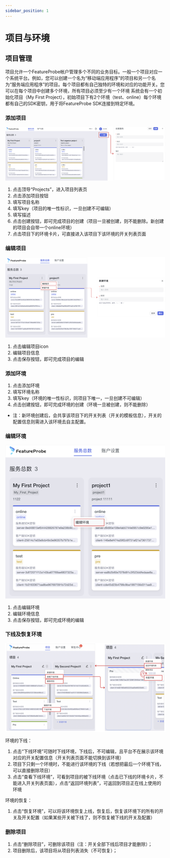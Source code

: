 ```yaml
---
sidebar_position: 1
---
```


# 项目与环境

## 项目管理
项目允许一个FeatureProbe帐户管理多个不同的业务目标。一般一个项目对应一个系统平台。例如，您可以创建一个名为“移动端应用程序”的项目和另一个名为“服务端应用程序”的项目。每个项目都有自己独特的环境和对应的功能开关。您可以在每个项目中创建多个环境，所有项目必须至少有一个环境
系统会有一个初始化项目（My First Project），初始项目下有2个环境（test、online）每个环境都有自己的SDK密钥，用于将FeatureProbe SDK连接到特定环境。
### 添加项目

![create project screenshot](/create_project_zh.png)

1. 点击顶导“Projects”，进入项目列表页
2. 点击添加项目按钮
3. 填写项目名称
4. 填写key（项目的唯一性标识，一旦创建不可编辑）
5. 填写描述
6. 点击创建按钮，即可完成项目的创建（项目一旦被创建，则不能删除。新创建的项目会自带一个online环境）
7. 点击项目下的环境卡片，可直接进入该项目下该环境的开关列表页面

### 编辑项目

![create environment screenshot](/create_environment_zh.png)

1. 点击编辑项目icon
2. 编辑项目信息
3. 点击保存按钮，即可完成项目的编辑

### 添加环境

1. 点击添加环境
2. 填写环境名称
3. 填写key（环境的唯一性标识，同项目下唯一，一旦创建不可编辑）
4. 点击创建按钮，即可完成环境的创建（环境一旦被创建，则不能删除）

- 注：新环境创建后，会共享该项目下的开关列表（开关的模板信息），开关的配置信息则需进入该环境去自主配置。

### 编辑环境

![edit environment screenshot](/edit_environment_zh.png)

1. 点击编辑环境
2. 编辑环境信息
3. 点击保存按钮，即可完成环境的编辑

### 下线及恢复环境

![edit environment screenshot](/archived_env.png)

环境的下线：
1. 点击“下线环境”可随时下线环境，下线后，不可编辑，且平台不在展示该环境对应的开关配置信息（开关列表页面不能切换到该环境）
2. 项目下只剩一个环境时，不能进行该环境的下线（若想把最后一个环境下线，可以直接删除项目）
3. 点击“查看下线环境”，可看到项目的被下线环境（点击已下线的环境卡片，不能进入开关列表页面），点击“返回环境列表”，可返回到项目正在线上使用的环境

环境的恢复：
1. 点击“恢复环境”，可以将该环境恢复上线，恢复后，恢复该环境下的所有的开关及开关配置（如果某些开关被下线了，则不恢复被下线的开关及配置）

### 删除项目

1. 点击“删除项目”，可删除该项目（注：开关全部下线后项目才能删除）；
2. 项目删除后，该项目将从项目列表消失（不可恢复）；